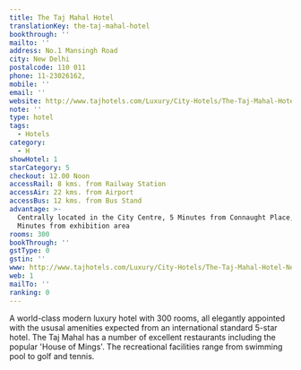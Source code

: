 ```yaml
---
title: The Taj Mahal Hotel
translationKey: the-taj-mahal-hotel
bookthrough: ''
mailto: ''
address: No.1 Mansingh Road
city: New Delhi
postalcode: 110 011
phone: 11-23026162,
mobile: ''
email: ''
website: http://www.tajhotels.com/Luxury/City-Hotels/The-Taj-Mahal-Hotel-New-Delhi
note: ''
type: hotel
tags:
  - Hotels
category:
  - H
showHotel: 1
starCategory: 5
checkout: 12.00 Noon
accessRail: 8 kms. from Railway Station
accessAir: 22 kms. from Airport
accessBus: 12 kms. from Bus Stand
advantage: >-
  Centrally located in the City Centre, 5 Minutes from Connaught Place, 5
  Minutes from exhibition area
rooms: 300
bookThrough: ''
gstType: 0
gstin: ''
www: http://www.tajhotels.com/Luxury/City-Hotels/The-Taj-Mahal-Hotel-New-Delhi
web: 1
mailTo: ''
ranking: 0
---
```







A world-class modern luxury hotel with 300 rooms, all elegantly appointed with the ususal amenities expected from an international standard 5-star hotel. The Taj Mahal has a number of excellent restaurants including the popular 'House of Mings'. The recreational facilities range from swimming pool to golf and tennis.